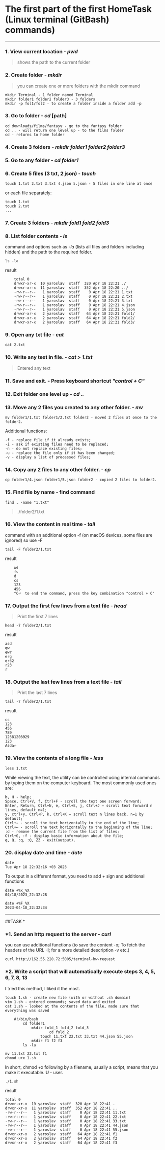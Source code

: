 # The first part of the first HomeTask (Linux terminal (GitBash) commands)
___
### 1. View current location - *pwd*

>shows the path to the current folder

### 2. Create folder - *mkdir*
>you can create one or more folders with the mkdir command

	mkdir Terminal - 1 folder named Terminal
	mkdir folder1 folder2 folder3 - 3 folders
	mkdir -p fol1/fol2 - to create a folder inside a folder add -p
	
### 3. Go to folder - *cd* [path]
    cd downloads/films/fantasy - go to the fantasy folder
    cd .. - will return one level up - to the films folder
    cd - returns to home folder
	
### 4. Create 3 folders - *mkdir folder1 folder2 folder3*
### 5. Go to any folder - *cd folder1*
### 6. Create 5 files (3 txt, 2 json) - *touch*

	touch 1.txt 2.txt 3.txt 4.json 5.json - 5 files in one line at once 

or each file separately:    

	touch 1.txt
	touch 2.txt
	...

### 7. Create 3 folders - *mkdir fold1 fold2 fold3*
### 8. List folder contents - *ls*  

command and options such as *-la* (lists all files and folders including hidden) and the path to the required folder.

	ls -la

result

		total 0
		drwxr-xr-x  10 yaroslav  staff  320 Apr 18 22:21 ./
		drwxr-xr-x  11 yaroslav  staff  352 Apr 18 22:20 ../
		-rw-r--r--   1 yaroslav  staff    0 Apr 18 22:21 1.txt
		-rw-r--r--   1 yaroslav  staff    0 Apr 18 22:21 2.txt
		-rw-r--r--   1 yaroslav  staff    0 Apr 18 22:21 3.txt
		-rw-r--r--   1 yaroslav  staff    0 Apr 18 22:21 4.json
		-rw-r--r--   1 yaroslav  staff    0 Apr 18 22:21 5.json
		drwxr-xr-x   2 yaroslav  staff   64 Apr 18 22:21 fold1/
		drwxr-xr-x   2 yaroslav  staff   64 Apr 18 22:21 fold2/
		drwxr-xr-x   2 yaroslav  staff   64 Apr 18 22:21 fold3/

### 9. Open any txt file - *cat*
	cat 2.txt
	
### 10. Write any text in file. - *cat > 1.txt*

>Entered any text
### 11. Save and exit. - Press keyboard shortcut *"control + C"*
### 12. Exit folder one level up - *cd ..*
### 13. Move any 2 files you created to any other folder. - *mv* 
	mv folder1/1.txt folder1/2.txt folder2 - moved 2 files at once to the folder2.

Additional functions:
    
    -f - replace file if it already exists;
    -i - ask if existing files need to be replaced;
    -n - do not replace existing files;
    -u - replace the file only if it has been changed;
    -v - display a list of processed files;
	
### 14. Copy any 2 files to any other folder. - *cp* 
	cp folder1/4.json folder1/5.json folder2 - copied 2 files to folder2.
### 15. Find file by name - find command
	find . -name "1.txt"

>	./folder2/1.txt
### 16. View the content in real time - *tail* 
command with an additional option -f (on macOS devices, some files are ignored) so use -F

	tail -F folder2/1.txt

result

        we
        fs
        d
        cs
        123
        456
        ^C⏎  to end the command, press the key combination "control + C"

### 17. Output the first few lines from a text file - *head*
>Print the first 7 lines 
	
	head -7 folder2/1.txt 
       
 result
       
    asd
    qw
    ewr
    erg
    er32
    r23
    r

### 18. Output the last few lines from a text file - *tail*
>Print the last 7 lines 

	tail -7 folder2/1.txt 
         
result

    cs
    123
    456
    789
    12381203929
    123
    Asda⏎    

### 19. View the contents of a long file *- less*

	less 1.txt

While viewing the text, the utility can be controlled using internal 
    commands by typing them on the computer keyboard. 
    The most commonly used ones are:

    h, H - help;
    Space, Ctrl+V, f, Ctrl+F - scroll the text one screen forward;
    Enter, Return, Ctrl+N, e, Ctrl+E, j, Ctrl+J — scroll text forward n lines, default n=1;
    y, ctrl+y, Ctrl+P, k, Ctrl+K — scroll text n lines back, n=1 by default;
    Ctrl+→ - scroll the text horizontally to the end of the line;
    Ctrl+← - scroll the text horizontally to the beginning of the line;
    :d - remove the current file from the list of files;
    Ctrl+G, :f - display basic information about the file;
    q, Q, :q, :Q, ZZ - exit(output).


### 20. display date and time - *date*
    date
    Tue Apr 18 22:32:16 +03 2023
    
 To output in a different format, you need to add + sign and additional functions
   
    date +%x_%X
    04/18/2023_22:32:28

    date +%F_%X
    2023-04-18_22:32:34

___
##TASK *
### *1. Send an http request to the server - *curl*  
you can use additional functions (to save the content -o; To fetch the headers of the URL -I; for a more detailed description -v etc.)

	curl http://162.55.220.72:5005/terminal-hw-request


### *2. Write a script that will automatically execute steps 3, 4, 5, 6, 7, 8, 13
I tried this method, I liked it the most.

	touch 1.sh - create new file (with or without .sh domain)
	vim 1.sh - entered commands; saved data and exited
	cat 1.sh - looked at the contents of the file, made sure that everything was saved

```
	#!/bin/bash
		cd folder1
			mkdir fold_1 fold_2 fold_3
					cd fold_2
				touch 11.txt 22.txt 33.txt 44.json 55.json
			mkdir f1 f2 f3
		ls -la 
```
    mv 11.txt 22.txt f1
    chmod u+x 1.sh 
In short, chmod +x following by a filename, usually a script, means that you make it executable. U - user.

	./1.sh 

result

    total 0
    drwxr-xr-x  10 yaroslav  staff  320 Apr 18 22:41 .
    drwxr-xr-x  11 yaroslav  staff  352 Apr 18 22:41 ..
    -rw-r--r--   1 yaroslav  staff    0 Apr 18 22:41 11.txt
    -rw-r--r--   1 yaroslav  staff    0 Apr 18 22:41 22.txt
    -rw-r--r--   1 yaroslav  staff    0 Apr 18 22:41 33.txt
    -rw-r--r--   1 yaroslav  staff    0 Apr 18 22:41 44.json
    -rw-r--r--   1 yaroslav  staff    0 Apr 18 22:41 55.json
    drwxr-xr-x   2 yaroslav  staff   64 Apr 18 22:41 f1
    drwxr-xr-x   2 yaroslav  staff   64 Apr 18 22:41 f2
    drwxr-xr-x   2 yaroslav  staff   64 Apr 18 22:41 f3
    
